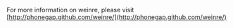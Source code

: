 For more information on weinre, please visit
[http://phonegap.github.com/weinre/](http://phonegap.github.com/weinre/)